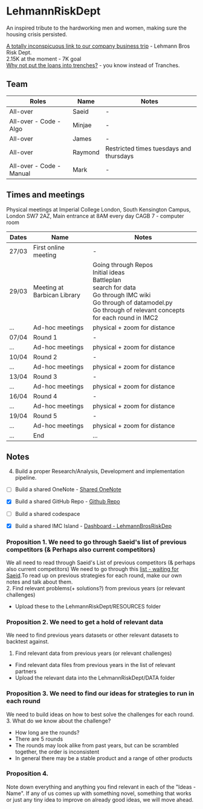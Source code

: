 # LehmannRiskDept
An inspired tribute to the hardworking men and women, making sure the housing crisis persisted.

[A totally inconspicuous link to our company business trip](https://prosperity.imc.com/dashboard) - Lehmann Bros Risk Dept.\
2.15K at the moment - 7K goal \
[Why not put the loans into trenches?](https://1drv.ms/o/s!AgNEZJcB63U7hvoeLgN6gnu_aKbdrg?e=ZxdFYK) - you know instead of Tranches.

## Team
| Roles | Name | Notes | 
| - | - | - |  
| All-over | Saeid | - | 
| All-over - Code - Algo | Minjae | - | 
| All-over | James | - | 
| All-over | Raymond | Restricted times tuesdays and thursdays | 
| All-over - Code - Manual | Mark | - | 

## Times and meetings
Physical meetings at Imperial College London, South Kensington Campus, London SW7 2AZ, Main entrance at 8AM every day
CAGB 7 - computer room

| Dates | Name | Notes | 
| - | - | - |  
| 27/03 | First online meeting | - | 
| 29/03 | Meeting at Barbican Library | Going through Repos <br> Initial ideas <br> Battleplan <br> search for data <br> Go through IMC wiki <br> Go through of datamodel.py <br> Go through of relevant concepts for each round in IMC2 | 
| ... | Ad-hoc meetings | physical + zoom for distance | 
| 07/04 | Round 1 | - | 
| ... | Ad-hoc meetings | physical + zoom for distance | 
| 10/04 | Round 2 | - |
| ... | Ad-hoc meetings | physical + zoom for distance | 
| 13/04 | Round 3 | - |
| ... | Ad-hoc meetings | physical + zoom for distance | 
| 16/04 | Round 4 | - |
| ... | Ad-hoc meetings | physical + zoom for distance | 
| 19/04 | Round 5 | - |
| ... | Ad-hoc meetings | physical + zoom for distance | 
| ... | End | ... | 

## Notes
4. Build a proper Research/Analysis, Development and implementation pipeline.
  - [ ] Build a shared OneNote - [Shared OneNote](https://1drv.ms/o/s!AgNEZJcB63U7hvoeLgN6gnu_aKbdrg?e=ZxdFYK)
  - [x] Build a shared GitHub Repo - [Github Repo](https://github.com/COPtoLON/LehmannRiskDept)
  - [ ] Build a shared codespace
  - [x] Build a shared IMC Island - [Dashboard - LehmannBrosRiskDep](https://prosperity.imc.com/dashboard)


### Proposition 1. We need to go through Saeid's list of previous competitors (& Perhaps also current competitors)
We all need to read through Saeid's List of previous competitors (& perhaps also current competitors)
We need to go through this [list - waiting for Saeid]().To read up on previous strategies for each round, make our own notes and talk about them. \
2. Find relevant problems(+ solutions?) from previous years (or relevant challenges)
  - Upload these to the LehmannRiskDept/RESOURCES folder 

### Proposition 2. We need to get a hold of relevant data
We need to find previous years datasets or other relevant datasets to backtest against.
1. Find relevant data from previous years (or relevant challenges)
  - Find relevant data files from previous years in the list of relevant partners
  - Upload the relevant data into the LehmannRiskDept/DATA folder 

### Proposition 3. We need to find our ideas for strategies to run in each round
We need to build ideas on how to best solve the challenges for each round.
3. What do we know about the challenge?
  - How long are the rounds?
  - There are 5 rounds
  - The rounds may look alike from past years, but can be scrambled together, the order is inconsistent
  - In general there may be a stable product and a range of other products

### Proposition 4. 
Note down everything and anything you find relevant in each of the "Ideas - Name".
If any of us comes up with something novel, something that works or just any tiny idea to improve on already good ideas, we will move ahead.





